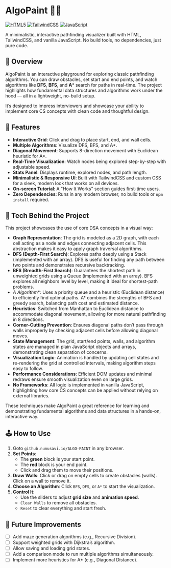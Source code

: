 # AlgoPaint 🎨✨

[![HTML5](https://img.shields.io/badge/HTML5-E34F26?style=for-the-badge&logo=html5&logoColor=white)](https://en.wikipedia.org/wiki/HTML5)
[![TailwindCSS](https://img.shields.io/badge/Tailwind_CSS-38B2AC?style=for-the-badge&logo=tailwind-css&logoColor=white)](https://tailwindcss.com/)
[![JavaScript](https://img.shields.io/badge/JavaScript-F7DF1E?style=for-the-badge&logo=javascript&logoColor=black)](https://www.javascript.com/)

A minimalistic, interactive pathfinding visualizer built with HTML, TailwindCSS, and vanilla JavaScript. No build tools, no dependencies, just pure code.

## 🌟 Overview

AlgoPaint is an interactive playground for exploring classic pathfinding algorithms. You can draw obstacles, set start and end points, and watch algorithms like **DFS**, **BFS**, and **A*** search for paths in real-time. The project highlights how fundamental data structures and algorithms work under the hood — all in a lightweight, no-build setup.

It’s designed to impress interviewers and showcase your ability to implement core CS concepts with clean code and thoughtful design.

## 🚀 Features

-   **Interactive Grid**: Click and drag to place start, end, and wall cells.
-   **Multiple Algorithms**: Visualize DFS, BFS, and A*.
-   **Diagonal Movement**: Supports 8-direction movement with Euclidean heuristic for A*.
-   **Real-Time Visualization**: Watch nodes being explored step-by-step with adjustable speed.
-   **Stats Panel**: Displays runtime, explored nodes, and path length.
-   **Minimalistic & Responsive UI**: Built with TailwindCSS and custom CSS for a sleek, modern look that works on all devices.
-   **On-screen Tutorial**: A "How It Works" section guides first-time users.
-   **Zero Dependencies**: Runs in any modern browser, no build tools or `npm install` required.

## 🧩 Tech Behind the Project

This project showcases the use of core DSA concepts in a visual way:

-   **Graph Representation**: The grid is modeled as a 2D graph, with each cell acting as a node and edges connecting adjacent cells. This abstraction makes it easy to apply graph traversal algorithms.
-   **DFS (Depth-First Search)**: Explores paths deeply using a Stack (implemented with an array). DFS is useful for finding any path between two points and demonstrates recursive backtracking.
-   **BFS (Breadth-First Search)**: Guarantees the shortest path in unweighted grids using a Queue (implemented with an array). BFS explores all neighbors level by level, making it ideal for shortest-path problems.
-   **A* Algorithm**: Uses a priority queue and a heuristic (Euclidean distance) to efficiently find optimal paths. A* combines the strengths of BFS and greedy search, balancing path cost and estimated distance.
-   **Heuristics**: Switched from Manhattan to Euclidean distance to accommodate diagonal movement, allowing for more natural pathfinding in 8 directions.
-   **Corner-Cutting Prevention**: Ensures diagonal paths don’t pass through walls improperly by checking adjacent cells before allowing diagonal moves.
-   **State Management**: The grid, start/end points, walls, and algorithm states are managed in plain JavaScript objects and arrays, demonstrating clean separation of concerns.
-   **Visualization Logic**: Animation is handled by updating cell states and re-rendering the grid at controlled intervals, making algorithm steps easy to follow.
-   **Performance Considerations**: Efficient DOM updates and minimal redraws ensure smooth visualization even on large grids.
-   **No Frameworks**: All logic is implemented in vanilla JavaScript, highlighting how core CS concepts can be applied without relying on external libraries.

These techniques make AlgoPaint a great reference for learning and demonstrating fundamental algorithms and data structures in a hands-on, interactive way.

## 🕹️ How to Use

1.  Goto `github.nunusavi.io/ALGO-PAINT` in any browser.
2.  **Set Points**:
    -   The **green** block is your start point.
    -   The **red** block is your end point.
    -   Click and drag them to move their positions.
3.  **Draw Walls**: Click or drag on empty cells to create obstacles (walls). Click on a wall to remove it.
4.  **Choose an Algorithm**: Click `BFS`, `DFS`, or `A*` to start the visualization.
5.  **Control It**:
    -   Use the sliders to adjust **grid size** and **animation speed**.
    -   `Clear Walls` to remove all obstacles.
    -   `Reset` to clear everything and start fresh.


## 🌱 Future Improvements

-   [ ] Add maze generation algorithms (e.g., Recursive Division).
-   [ ] Support weighted grids with Dijkstra’s algorithm.
-   [ ] Allow saving and loading grid states.
-   [ ] Add a comparison mode to run multiple algorithms simultaneously.
-   [ ] Implement more heuristics for A* (e.g., Diagonal Distance).
